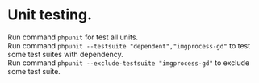 # Unit testing.

Run command `phpunit` for test all units.  
Run command `phpunit --testsuite "dependent","imgprocess-gd"` to test some test suites with dependency.  
Run command `phpunit --exclude-testsuite "imgprocess-gd"` to exclude some test suite.